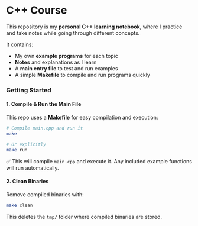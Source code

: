# C++ Course

This repository is my **personal C++ learning notebook**, where I practice and take notes while going through different concepts. 

It contains:

* My own **example programs** for each topic
* **Notes** and explanations as I learn
* A **main entry file** to test and run examples
* A simple **Makefile** to compile and run programs quickly


### **Getting Started**

#### **1. Compile & Run the Main File**

This repo uses a **Makefile** for easy compilation and execution:

```bash
# Compile main.cpp and run it
make

# Or explicitly
make run
```

✅ This will compile `main.cpp` and execute it. Any included example functions will run automatically.

#### **2. Clean Binaries**

Remove compiled binaries with:

```bash
make clean
```

This deletes the `tmp/` folder where compiled binaries are stored.
